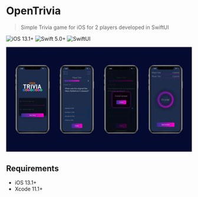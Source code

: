 # OpenTrivia
> Simple Trivia game for iOS for 2 players developed in SwiftUI

![iOS 13.1+](https://img.shields.io/badge/iOS-13.0%2B-red)
![Swift 5.0+](https://img.shields.io/badge/Swift-5.0%2B-orange)
![SwiftUI](https://img.shields.io/badge/UIFramework-SwiftUI-blue)

![OpenTrivia](screenshots/screenshots.png)

## Requirements

- iOS 13.1+
- Xcode 11.1+
